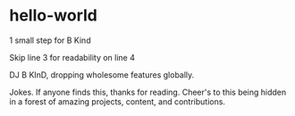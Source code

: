 # hello-world
1 small step for B Kind

Skip line 3 for readability on line 4

DJ B KInD, dropping wholesome features globally.

Jokes. If anyone finds this, thanks for reading. Cheer's to this being hidden in a forest of amazing projects, content, and contributions.

